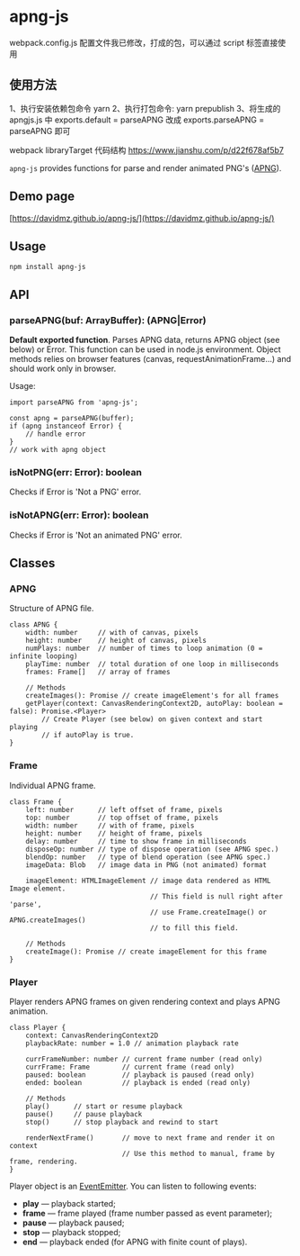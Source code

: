 # apng-js

webpack.config.js 配置文件我已修改，打成的包，可以通过 script 标签直接使用

## 使用方法

1、执行安装依赖包命令 yarn
2、执行打包命令: yarn prepublish
3、将生成的 apngjs.js 中 exports.default = parseAPNG 改成 exports.parseAPNG = parseAPNG 即可

webpack libraryTarget 代码结构 https://www.jianshu.com/p/d22f678af5b7

`apng-js` provides functions for parse and render animated PNG's
([APNG](https://en.wikipedia.org/wiki/APNG)).

## Demo page

[https://davidmz.github.io/apng-js/](https://davidmz.github.io/apng-js/)

## Usage

`npm install apng-js`

## API

### parseAPNG(buf: ArrayBuffer): (APNG|Error)

**Default exported function**. Parses APNG data, returns APNG object (see below) or Error.
This function can be used in node.js environment.
Object methods relies on browser features (canvas, requestAnimationFrame…)
and should work only in browser.

Usage:

```
import parseAPNG from 'apng-js';

const apng = parseAPNG(buffer);
if (apng instanceof Error) {
    // handle error
}
// work with apng object
```

### isNotPNG(err: Error): boolean

Checks if Error is 'Not a PNG' error.

### isNotAPNG(err: Error): boolean

Checks if Error is 'Not an animated PNG' error.

## Classes

### APNG

Structure of APNG file.

```
class APNG {
    width: number     // with of canvas, pixels
    height: number    // height of canvas, pixels
    numPlays: number  // number of times to loop animation (0 = infinite looping)
    playTime: number  // total duration of one loop in milliseconds
    frames: Frame[]   // array of frames

    // Methods
    createImages(): Promise // create imageElement's for all frames
    getPlayer(context: CanvasRenderingContext2D, autoPlay: boolean = false): Promise.<Player>
        // Create Player (see below) on given context and start playing
        // if autoPlay is true.
}
```

### Frame

Individual APNG frame.

```
class Frame {
    left: number      // left offset of frame, pixels
    top: number       // top offset of frame, pixels
    width: number     // with of frame, pixels
    height: number    // height of frame, pixels
    delay: number     // time to show frame in milliseconds
    disposeOp: number // type of dispose operation (see APNG spec.)
    blendOp: number   // type of blend operation (see APNG spec.)
    imageData: Blob   // image data in PNG (not animated) format

    imageElement: HTMLImageElement // image data rendered as HTML Image element.
                                   // This field is null right after 'parse',
                                   // use Frame.createImage() or APNG.createImages()
                                   // to fill this field.

    // Methods
    createImage(): Promise // create imageElement for this frame
}
```

### Player

Player renders APNG frames on given rendering context and plays APNG animation.

```
class Player {
    context: CanvasRenderingContext2D
    playbackRate: number = 1.0 // animation playback rate

    currFrameNumber: number // current frame number (read only)
    currFrame: Frame        // current frame (read only)
    paused: boolean         // playback is paused (read only)
    ended: boolean          // playback is ended (read only)

    // Methods
    play()      // start or resume playback
    pause()     // pause playback
    stop()      // stop playback and rewind to start

    renderNextFrame()       // move to next frame and render it on context
                            // Use this method to manual, frame by frame, rendering.
}
```

Player object is an [EventEmitter](https://nodejs.org/api/events.html). You can listen to following events:

- **play** — playback started;
- **frame** — frame played (frame number passed as event parameter);
- **pause** — playback paused;
- **stop** — playback stopped;
- **end** — playback ended (for APNG with finite count of plays).
